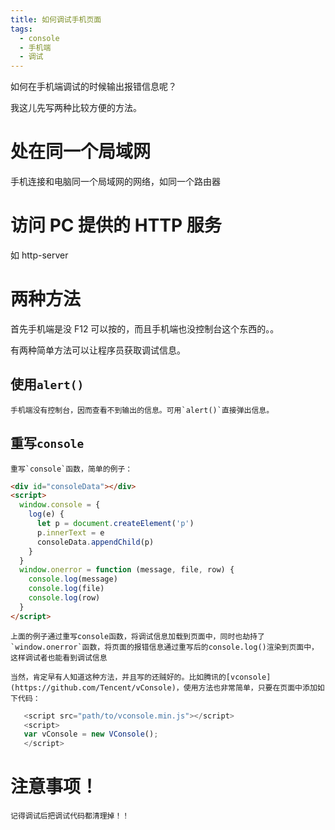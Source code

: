 ```yaml
---
title: 如何调试手机页面
tags:
  - console
  - 手机端
  - 调试
---
```


如何在手机端调试的时候输出报错信息呢？

我这儿先写两种比较方便的方法。

<!-- more -->

# 处在同一个局域网

手机连接和电脑同一个局域网的网络，如同一个路由器

# 访问 PC 提供的 HTTP 服务

如 http-server

# 两种方法

首先手机端是没 F12 可以按的，而且手机端也没控制台这个东西的。。

有两种简单方法可以让程序员获取调试信息。

## 使用`alert()`

    手机端没有控制台，因而查看不到输出的信息。可用`alert()`直接弹出信息。

## 重写`console`

    重写`console`函数，简单的例子：

```html
<div id="consoleData"></div>
<script>
  window.console = {
    log(e) {
      let p = document.createElement('p')
      p.innerText = e
      consoleData.appendChild(p)
    }
  }
  window.onerror = function (message, file, row) {
    console.log(message)
    console.log(file)
    console.log(row)
  }
</script>
```

    上面的例子通过重写console函数，将调试信息加载到页面中，同时也劫持了`window.onerror`函数，将页面的报错信息通过重写后的console.log()渲染到页面中，这样调试者也能看到调试信息

    当然，肯定早有人知道这种方法，并且写的还贼好的。比如腾讯的[vconsole](https://github.com/Tencent/vConsole)，使用方法也非常简单，只要在页面中添加如下代码：

```javascript
   <script src="path/to/vconsole.min.js"></script>
   <script>
   var vConsole = new VConsole();
   </script>
```

# 注意事项！

    记得调试后把调试代码都清理掉！！
